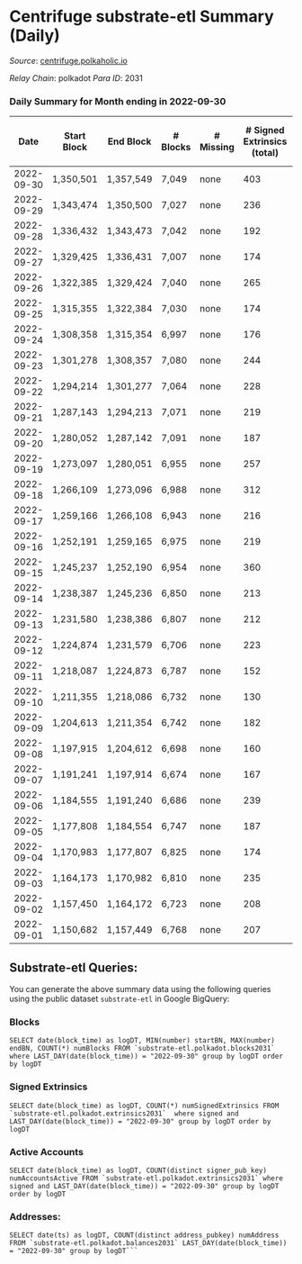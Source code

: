 # Centrifuge substrate-etl Summary (Daily)

_Source_: [centrifuge.polkaholic.io](https://centrifuge.polkaholic.io)

*Relay Chain*: polkadot
*Para ID*: 2031



### Daily Summary for Month ending in 2022-09-30


| Date | Start Block | End Block | # Blocks | # Missing | # Signed Extrinsics (total) | # Active Accounts | # Addresses with Balances | # Events | # Transfers | # XCM Transfers In | # XCM Transfers Out |
| ---- | ----------- | --------- | -------- | --------- | --------------------------- | ----------------- | ------------------------- | -------- | ----------- | ------------------ | ------------------- |
| 2022-09-30 | 1,350,501 | 1,357,549 | 7,049 | none  | 403 | 86 | 42,934 | 16,817 | 123  |   |   |
| 2022-09-29 | 1,343,474 | 1,350,500 | 7,027 | none  | 236 | 97 |  | 15,127 | 118  |   |   |
| 2022-09-28 | 1,336,432 | 1,343,473 | 7,042 | none  | 192 | 84 |  | 14,953 | 140  |   |   |
| 2022-09-27 | 1,329,425 | 1,336,431 | 7,007 | none  | 174 | 94 |  | 14,835 | 117  |   |   |
| 2022-09-26 | 1,322,385 | 1,329,424 | 7,040 | none  | 265 | 126 |  | 15,252 | 178  |   |   |
| 2022-09-25 | 1,315,355 | 1,322,384 | 7,030 | none  | 174 | 86 |  | 14,834 | 131 ($0.02) |   |   |
| 2022-09-24 | 1,308,358 | 1,315,354 | 6,997 | none  | 176 | 85 |  | 14,831 | 134 ($14,915.39) |   |   |
| 2022-09-23 | 1,301,278 | 1,308,357 | 7,080 | none  | 244 | 112 |  | 15,232 | 170 ($24,183.46) |   |   |
| 2022-09-22 | 1,294,214 | 1,301,277 | 7,064 | none  | 228 | 119 |  | 15,192 | 151 ($35,872.85) |   |   |
| 2022-09-21 | 1,287,143 | 1,294,213 | 7,071 | none  | 219 | 93 |  | 15,182 | 151 ($50,897.19) |   |   |
| 2022-09-20 | 1,280,052 | 1,287,142 | 7,091 | none  | 187 | 97 |  | 15,057 | 135 ($18,553.12) |   |   |
| 2022-09-19 | 1,273,097 | 1,280,051 | 6,955 | none  | 257 | 139 |  | 15,086 | 199 ($173,936) |   |   |
| 2022-09-18 | 1,266,109 | 1,273,096 | 6,988 | none  | 312 | 131 | 42,810 | 15,324 | 261 ($98,145.42) |   |   |
| 2022-09-17 | 1,259,166 | 1,266,108 | 6,943 | none  | 216 | 108 | 42,794 | 14,848 | 155 ($53,734.82) |   |   |
| 2022-09-16 | 1,252,191 | 1,259,165 | 6,975 | none  | 219 | 112 | 42,786 | 15,002 | 151 ($126,239) |   |   |
| 2022-09-15 | 1,245,237 | 1,252,190 | 6,954 | none  | 360 | 239 | 42,777 | 15,542 | 200 ($436,003) |   |   |
| 2022-09-14 | 1,238,387 | 1,245,236 | 6,850 | none  | 213 | 78 | 42,756 | 14,673 | 163 ($68,363.75) |   |   |
| 2022-09-13 | 1,231,580 | 1,238,386 | 6,807 | none  | 212 | 109 | 42,751 | 14,580 | 147 ($89,239.56) |   |   |
| 2022-09-12 | 1,224,874 | 1,231,579 | 6,706 | none  | 223 | 134 |  | 14,457 | 130 ($29,624.04) |   |   |
| 2022-09-11 | 1,218,087 | 1,224,873 | 6,787 | none  | 152 | 76 |  | 14,292 | 115 ($257,158) |   |   |
| 2022-09-10 | 1,211,355 | 1,218,086 | 6,732 | none  | 130 | 57 |  | 14,049 | 97 ($8,772.69) |   |   |
| 2022-09-09 | 1,204,613 | 1,211,354 | 6,742 | none  | 182 | 92 |  | 14,317 | 125 ($52,192.19) |   |   |
| 2022-09-08 | 1,197,915 | 1,204,612 | 6,698 | none  | 160 | 75 |  | 14,177 | 114 ($10,130.83) |   |   |
| 2022-09-07 | 1,191,241 | 1,197,914 | 6,674 | none  | 167 | 83 | 42,704 | 14,094 | 120 ($200,067) |   |   |
| 2022-09-06 | 1,184,555 | 1,191,240 | 6,686 | none  | 239 | 115 | 42,699 | 14,473 | 144 ($62,921.75) |   |   |
| 2022-09-05 | 1,177,808 | 1,184,554 | 6,747 | none  | 187 | 92 | 42,691 | 14,364 | 122 ($23,789.34) |   |   |
| 2022-09-04 | 1,170,983 | 1,177,807 | 6,825 | none  | 174 | 88 | 42,685 | 14,410 | 110 ($453,204) |   |   |
| 2022-09-03 | 1,164,173 | 1,170,982 | 6,810 | none  | 235 | 99 | 42,675 | 14,672 | 132 ($230,413) |   |   |
| 2022-09-02 | 1,157,450 | 1,164,172 | 6,723 | none  | 208 | 89 | 42,667 | 14,374 | 120 ($176,566) |   |   |
| 2022-09-01 | 1,150,682 | 1,157,449 | 6,768 | none  | 207 | 107 | 42,661 | 14,498 | 151 ($316,178) |   |   |

## Substrate-etl Queries:
You can generate the above summary data using the following queries using the public dataset `substrate-etl` in Google BigQuery:


### Blocks
```
SELECT date(block_time) as logDT, MIN(number) startBN, MAX(number) endBN, COUNT(*) numBlocks FROM `substrate-etl.polkadot.blocks2031`  where LAST_DAY(date(block_time)) = "2022-09-30" group by logDT order by logDT
```


### Signed Extrinsics
```
SELECT date(block_time) as logDT, COUNT(*) numSignedExtrinsics FROM `substrate-etl.polkadot.extrinsics2031`  where signed and LAST_DAY(date(block_time)) = "2022-09-30" group by logDT order by logDT
```


### Active Accounts
```
SELECT date(block_time) as logDT, COUNT(distinct signer_pub_key) numAccountsActive FROM `substrate-etl.polkadot.extrinsics2031` where signed and LAST_DAY(date(block_time)) = "2022-09-30" group by logDT order by logDT
```


### Addresses:
```
SELECT date(ts) as logDT, COUNT(distinct address_pubkey) numAddress FROM `substrate-etl.polkadot.balances2031` LAST_DAY(date(block_time)) = "2022-09-30" group by logDT```

